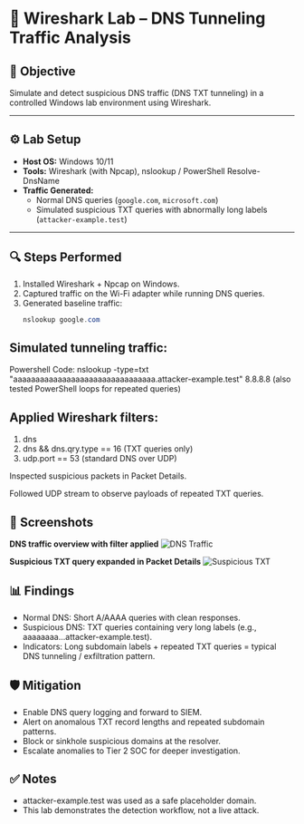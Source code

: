 # 🧪 Wireshark Lab – DNS Tunneling Traffic Analysis

## 🎯 Objective
Simulate and detect suspicious DNS traffic (DNS TXT tunneling) in a controlled Windows lab environment using Wireshark.

---

## ⚙️ Lab Setup
- **Host OS:** Windows 10/11  
- **Tools:** Wireshark (with Npcap), nslookup / PowerShell Resolve-DnsName  
- **Traffic Generated:**  
  - Normal DNS queries (`google.com`, `microsoft.com`)  
  - Simulated suspicious TXT queries with abnormally long labels (`attacker-example.test`)  

---

## 🔍 Steps Performed
1. Installed Wireshark + Npcap on Windows.  
2. Captured traffic on the Wi-Fi adapter while running DNS queries.  
3. Generated baseline traffic:  
   ```powershell
   nslookup google.com
   
## Simulated tunneling traffic:
Powershell Code:
nslookup -type=txt "aaaaaaaaaaaaaaaaaaaaaaaaaaaaaaaa.attacker-example.test" 8.8.8.8
(also tested PowerShell loops for repeated queries)

## Applied Wireshark filters:

1. dns
2. dns && dns.qry.type == 16 (TXT queries only)
3. udp.port == 53 (standard DNS over UDP)

Inspected suspicious packets in Packet Details.

Followed UDP stream to observe payloads of repeated TXT queries.

## 📸 Screenshots
**DNS traffic overview with filter applied**
![DNS Traffic](https://github.com/antwoinecollins/Wireshark-Lab-DNS-Tunneling-Traffic-Analysis/blob/main/UDP-Follow.Sanitized2025-09-17%20235125.png)

**Suspicious TXT query expanded in Packet Details**
![Suspicious TXT](https://github.com/antwoinecollins/Wireshark-Lab-DNS-Tunneling-Traffic-Analysis/blob/main/TXT-Record_Sanitized2025-09-17%20234933.png)


## 📊 Findings
- Normal DNS: Short A/AAAA queries with clean responses.
- Suspicious DNS: TXT queries containing very long labels (e.g., aaaaaaaa...attacker-example.test).
- Indicators: Long subdomain labels + repeated TXT queries = typical DNS tunneling / exfiltration pattern.

## 🛡️ Mitigation
- Enable DNS query logging and forward to SIEM.
- Alert on anomalous TXT record lengths and repeated subdomain patterns.
- Block or sinkhole suspicious domains at the resolver.
- Escalate anomalies to Tier 2 SOC for deeper investigation.


## ✅ Notes
- attacker-example.test was used as a safe placeholder domain.
- This lab demonstrates the detection workflow, not a live attack.
